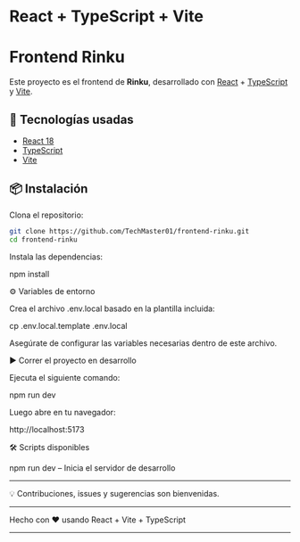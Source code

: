 # React + TypeScript + Vite

# Frontend Rinku

Este proyecto es el frontend de **Rinku**, desarrollado con [React](https://react.dev/) + [TypeScript](https://www.typescriptlang.org/) y [Vite](https://vitejs.dev/).

## 🚀 Tecnologías usadas
- [React 18](https://react.dev/)
- [TypeScript](https://www.typescriptlang.org/)
- [Vite](https://vitejs.dev/)

## 📦 Instalación

Clona el repositorio:

```bash
git clone https://github.com/TechMaster01/frontend-rinku.git
cd frontend-rinku
```

Instala las dependencias:

npm install

⚙️ Variables de entorno

Crea el archivo .env.local basado en la plantilla incluida:

cp .env.local.template .env.local

Asegúrate de configurar las variables necesarias dentro de este archivo.

▶️ Correr el proyecto en desarrollo

Ejecuta el siguiente comando:

npm run dev

Luego abre en tu navegador:

http://localhost:5173

🛠️ Scripts disponibles

npm run dev – Inicia el servidor de desarrollo


---

💡 Contribuciones, issues y sugerencias son bienvenidas.


---

Hecho con ❤️ usando React + Vite + TypeScript

---
